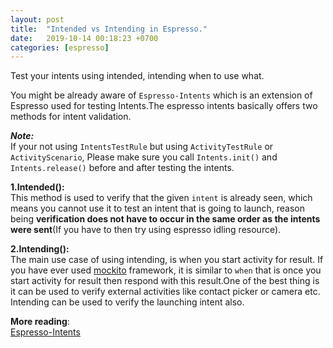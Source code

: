 ```yaml
---
layout: post
title:  "Intended vs Intending in Espresso."
date:   2019-10-14 00:18:23 +0700
categories: [espresso]
---
```

Test your intents using intended, intending when to use what.

You might be already aware of `Espresso-Intents` which is an extension of Espresso used for testing Intents.The espresso intents basically offers two methods for intent validation.

***Note:***<br/> If your not using `IntentsTestRule` but using `ActivityTestRule` or `ActivityScenario`, Please make sure you call `Intents.init()` and `Intents.release()` before and after testing the intents.


**1.Intended():**<br/>
This method is used to verify that the given `intent` is already seen, which means you cannot use it to test an intent that is going to launch, reason being  **verification does not have to occur in the same order as the intents were sent**(If you have to then try using espresso idling resource).

**2.Intending():**<br/>
The main use case of using intending, is when you start activity for result. If you have ever used [mockito](https://github.com/mockito/mockito) framework, it is similar to `when` that is once you start activity for result then respond with this result.One of the best thing is it can be used to verify external activities like contact picker or camera etc. Intending can be used to verify the launching intent also.


**More reading**:<br/>
[Espresso-Intents](https://developer.android.com/training/testing/espresso/intents)
